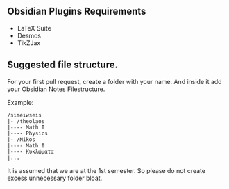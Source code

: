 ## Obsidian Plugins Requirements
- LaTeX Suite
- Desmos
- TikZJax

## Suggested file structure.

For your first pull request, create a folder with your name. And inside it add your Obsidian Notes Filestructure.

Example:
```
/simeiwseis
|- /theolaos
|---- Math I
|---- Physics
|- /Nikos
|---- Math I
|---- Κυκλώματα
|...
```

It is assumed that we are at the 1st semester. So please do not create excess unnecessary folder bloat.
